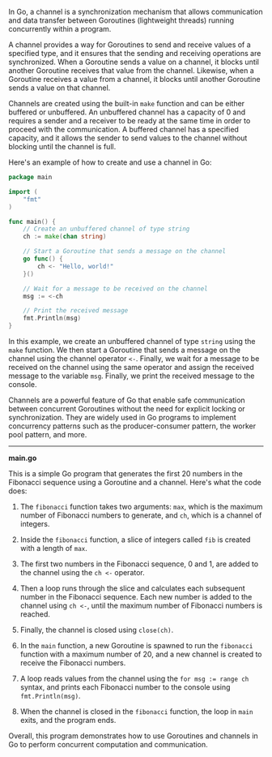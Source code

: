 In Go, a channel is a synchronization mechanism that allows communication and data transfer between Goroutines (lightweight threads) running concurrently within a program. 

A channel provides a way for Goroutines to send and receive values of a specified type, and it ensures that the sending and receiving operations are synchronized. When a Goroutine sends a value on a channel, it blocks until another Goroutine receives that value from the channel. Likewise, when a Goroutine receives a value from a channel, it blocks until another Goroutine sends a value on that channel.

Channels are created using the built-in `make` function and can be either buffered or unbuffered. An unbuffered channel has a capacity of 0 and requires a sender and a receiver to be ready at the same time in order to proceed with the communication. A buffered channel has a specified capacity, and it allows the sender to send values to the channel without blocking until the channel is full.

Here's an example of how to create and use a channel in Go:

```go
package main

import (
    "fmt"
)

func main() {
    // Create an unbuffered channel of type string
    ch := make(chan string)

    // Start a Goroutine that sends a message on the channel
    go func() {
        ch <- "Hello, world!"
    }()

    // Wait for a message to be received on the channel
    msg := <-ch

    // Print the received message
    fmt.Println(msg)
}
```

In this example, we create an unbuffered channel of type `string` using the `make` function. We then start a Goroutine that sends a message on the channel using the channel operator `<-`. Finally, we wait for a message to be received on the channel using the same operator and assign the received message to the variable `msg`. Finally, we print the received message to the console.

Channels are a powerful feature of Go that enable safe communication between concurrent Goroutines without the need for explicit locking or synchronization. They are widely used in Go programs to implement concurrency patterns such as the producer-consumer pattern, the worker pool pattern, and more.

<hr>

**main.go**

This is a simple Go program that generates the first 20 numbers in the Fibonacci sequence using a Goroutine and a channel. Here's what the code does:

1. The `fibonacci` function takes two arguments: `max`, which is the maximum number of Fibonacci numbers to generate, and `ch`, which is a channel of integers.

2. Inside the `fibonacci` function, a slice of integers called `fib` is created with a length of `max`.

3. The first two numbers in the Fibonacci sequence, 0 and 1, are added to the channel using the `ch <-` operator.

4. Then a loop runs through the slice and calculates each subsequent number in the Fibonacci sequence. Each new number is added to the channel using `ch <-`, until the maximum number of Fibonacci numbers is reached.

5. Finally, the channel is closed using `close(ch)`.

6. In the `main` function, a new Goroutine is spawned to run the `fibonacci` function with a maximum number of 20, and a new channel is created to receive the Fibonacci numbers.

7. A loop reads values from the channel using the `for msg := range ch` syntax, and prints each Fibonacci number to the console using `fmt.Println(msg)`.

8. When the channel is closed in the `fibonacci` function, the loop in `main` exits, and the program ends.

Overall, this program demonstrates how to use Goroutines and channels in Go to perform concurrent computation and communication.